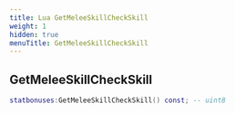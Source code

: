 ```yaml
---
title: Lua GetMeleeSkillCheckSkill
weight: 1
hidden: true
menuTitle: GetMeleeSkillCheckSkill
---
```

## GetMeleeSkillCheckSkill
```lua
statbonuses:GetMeleeSkillCheckSkill() const; -- uint8
```